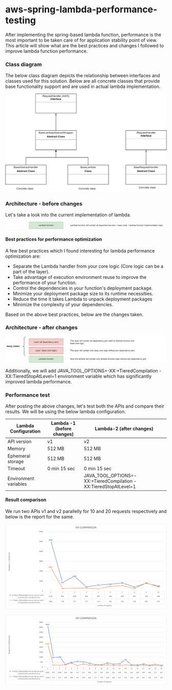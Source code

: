 # aws-spring-lambda-performance-testing
After implementing the spring-based lambda function, performance is the most important to be taken care of for application stability point of view. This article will show what are the best practices and changes I followed to improve lambda function performance.

### Class diagram
The below class diagram depicts the relationship between interfaces and classes used for this solution. Below are all concrete classes that provide base functionality support and are used in actual lambda implementation.

![Class diagram](/doc/lambda_performance_class_diagram.jpg)

### Architecture - before changes
Let's take a look into the current implementation of lambda.

![Before changes](/doc/before_changes.jpg)

#### Best practices for performance optimization
A few best practices which I found interesting for lambda performance optimization are:
- Separate the Lambda handler from your core logic (Core logic can be a part of the layer).
- Take advantage of execution environment reuse to improve the performance of your function.
- Control the dependencies in your function's deployment package.
- Minimize your deployment package size to its runtime necessities.
- Reduce the time it takes Lambda to unpack deployment packages
- Minimize the complexity of your dependencies.

Based on the above best practices, below are the changes taken.

### Architecture - after changes

![After changes](/doc/after_changes.jpg)

Additionally, we will add JAVA_TOOL_OPTIONS=-XX:+TieredCompilation -XX:TieredStopAtLevel=1 environment variable which has significantly improved lambda performance.

### Performance test

After posting the above changes, let's test both the APIs and compare their results. We will be using the below lambda configuration.

| Lambda Configuration | Lambda -1 (before changes) | Lambda-2 (after changes) |
| ------ | ------ | ------ |
| API version | v1 | v2 |
| Memory  | 512 MB | 512 MB |
| Ephemeral storage | 512 MB | 512 MB |
| Timeout | 0 min 15 sec | 0 min 15 sec |
| Environment variables |  | JAVA_TOOL_OPTIONS=-XX:+TieredCompilation -XX:TieredStopAtLevel=1 |

#### Result comparison

We run two APIs v1 and v2 parallelly for 10 and 20 requests respectively and below is the report for the same.

![Performance comparison for 10 requests](/doc/performance_result_1.png)

![Performance comparison for 20 requests](/doc/performance_result_2.png)




